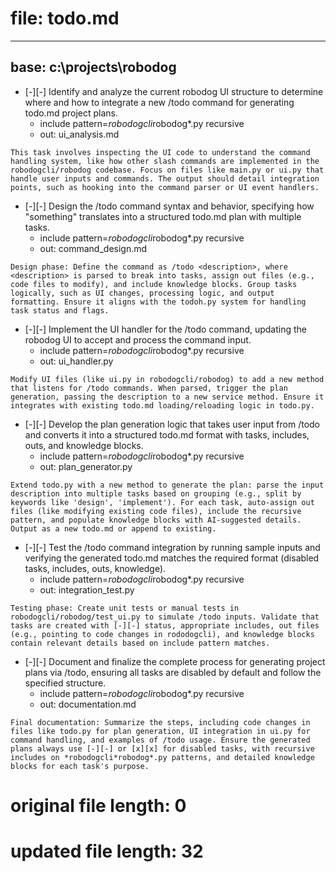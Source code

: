# file: todo.md
---
base: c:\projects\robodog
---

- [-][-] Identify and analyze the current robodog UI structure to determine where and how to integrate a new /todo command for generating todo.md project plans.
  - include pattern=*robodogcli*robodog*.py recursive
  - out: ui_analysis.md
```knowledge
This task involves inspecting the UI code to understand the command handling system, like how other slash commands are implemented in the robodogcli/robodog codebase. Focus on files like main.py or ui.py that handle user inputs and commands. The output should detail integration points, such as hooking into the command parser or UI event handlers.
```

- [-][-] Design the /todo command syntax and behavior, specifying how "something" translates into a structured todo.md plan with multiple tasks.
  - include pattern=*robodogcli*robodog*.py recursive
  - out: command_design.md
```knowledge
Design phase: Define the command as /todo <description>, where <description> is parsed to break into tasks, assign out files (e.g., code files to modify), and include knowledge blocks. Group tasks logically, such as UI changes, processing logic, and output formatting. Ensure it aligns with the todoh.py system for handling task status and flags.
```

- [-][-] Implement the UI handler for the /todo command, updating the robodog UI to accept and process the command input.
  - include pattern=*robodogcli*robodog*.py recursive
  - out: ui_handler.py
```knowledge
Modify UI files (like ui.py in robodogcli/robodog) to add a new method that listens for /todo commands. When parsed, trigger the plan generation, passing the description to a new service method. Ensure it integrates with existing todo.md loading/reloading logic in todo.py.
```

- [-][-] Develop the plan generation logic that takes user input from /todo and converts it into a structured todo.md format with tasks, includes, outs, and knowledge blocks.
  - include pattern=*robodogcli*robodog*.py recursive
  - out: plan_generator.py
```knowledge
Extend todo.py with a new method to generate the plan: parse the input description into multiple tasks based on grouping (e.g., split by keywords like 'design', 'implement'). For each task, auto-assign out files (like modifying existing code files), include the recursive pattern, and populate knowledge blocks with AI-suggested details. Output as a new todo.md or append to existing.
```

- [-][-] Test the /todo command integration by running sample inputs and verifying the generated todo.md matches the required format (disabled tasks, includes, outs, knowledge).
  - include pattern=*robodogcli*robodog*.py recursive
  - out: integration_test.py
```knowledge
Testing phase: Create unit tests or manual tests in robodogcli/robodog/test_ui.py to simulate /todo inputs. Validate that tasks are created with [-][-] status, appropriate includes, out files (e.g., pointing to code changes in rododogcli), and knowledge blocks contain relevant details based on include pattern matches.
```

- [-][-] Document and finalize the complete process for generating project plans via /todo, ensuring all tasks are disabled by default and follow the specified structure.
  - include pattern=*robodogcli*robodog*.py recursive
  - out: documentation.md
```knowledge
Final documentation: Summarize the steps, including code changes in files like todo.py for plan generation, UI integration in ui.py for command handling, and examples of /todo usage. Ensure the generated plans always use [-][-] or [x][x] for disabled tasks, with recursive includes on *robodogcli*robodog*.py patterns, and detailed knowledge blocks for each task's purpose.
```

# original file length: 0
# updated file length: 32